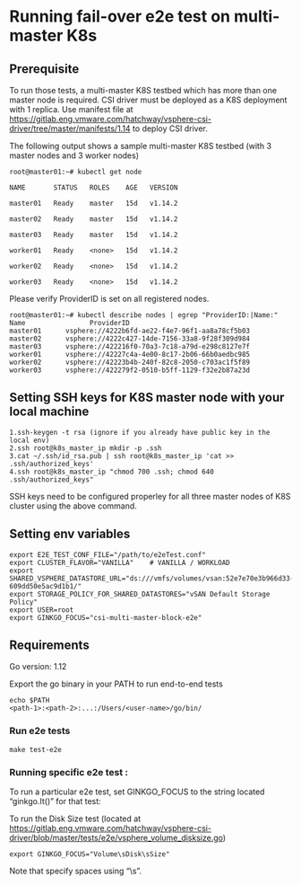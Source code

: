 # Running fail-over e2e test on multi-master K8s

## Prerequisite

To run those tests, a multi-master K8S testbed which has more than one master node is required. CSI driver must be deployed as a K8S deployment with 1 replica. Use manifest file at https://gitlab.eng.vmware.com/hatchway/vsphere-csi-driver/tree/master/manifests/1.14 to deploy CSI driver.

The following output shows a sample multi-master K8S testbed (with 3 master nodes and 3 worker nodes)

    root@master01:~# kubectl get node

    NAME       STATUS   ROLES    AGE   VERSION

    master01   Ready    master   15d   v1.14.2

    master02   Ready    master   15d   v1.14.2

    master03   Ready    master   15d   v1.14.2

    worker01   Ready    <none>   15d   v1.14.2

    worker02   Ready    <none>   15d   v1.14.2

    worker03   Ready    <none>   15d   v1.14.2

Please verify ProviderID is set on all registered nodes.


    root@master01:~# kubectl describe nodes | egrep "ProviderID:|Name:"
    Name                ProviderID 
    master01      vsphere://4222b6fd-ae22-f4e7-96f1-aa8a78cf5b03
    master02      vsphere://4222c427-14de-7156-33a8-9f28f309d984
    master03      vsphere://422216f0-70a3-7c18-a79d-e298c8127e7f
    worker01      vsphere://42227c4a-4e00-8c17-2b06-66b0aedbc985
    worker02      vsphere://42223b4b-240f-82c8-2050-c703ac1f5f89
    worker03      vsphere://422279f2-0510-b5ff-1129-f32e2b87a23d

## Setting SSH keys for K8S master node with your local machine


    1.ssh-keygen -t rsa (ignore if you already have public key in the local env)
    2.ssh root@k8s_master_ip mkdir -p .ssh
    3.cat ~/.ssh/id_rsa.pub | ssh root@k8s_master_ip 'cat >> .ssh/authorized_keys'
    4.ssh root@k8s_master_ip "chmod 700 .ssh; chmod 640 .ssh/authorized_keys"

SSH keys need to be configured properley for all three master nodes of K8S cluster using the above command.

## Setting env variables

    export E2E_TEST_CONF_FILE="/path/to/e2eTest.conf"
    export CLUSTER_FLAVOR="VANILLA"    # VANILLA / WORKLOAD
    export SHARED_VSPHERE_DATASTORE_URL="ds:///vmfs/volumes/vsan:52e7e70e3b966d33-609dd50e5ac9d1b1/"
    export STORAGE_POLICY_FOR_SHARED_DATASTORES="vSAN Default Storage Policy"
    export USER=root
    export GINKGO_FOCUS="csi-multi-master-block-e2e"

## Requirements
Go version: 1.12

Export the go binary in your PATH to run end-to-end tests

    echo $PATH
    <path-1>:<path-2>:...:/Users/<user-name>/go/bin/

### Run e2e tests

    make test-e2e

### Running specific e2e test :
To run a particular e2e test, set GINKGO_FOCUS to the string located “ginkgo.It()” for that test:

To run the Disk Size test (located at https://gitlab.eng.vmware.com/hatchway/vsphere-csi-driver/blob/master/tests/e2e/vsphere_volume_disksize.go)

    export GINKGO_FOCUS="Volume\sDisk\sSize"

Note that specify spaces using “\s”.
